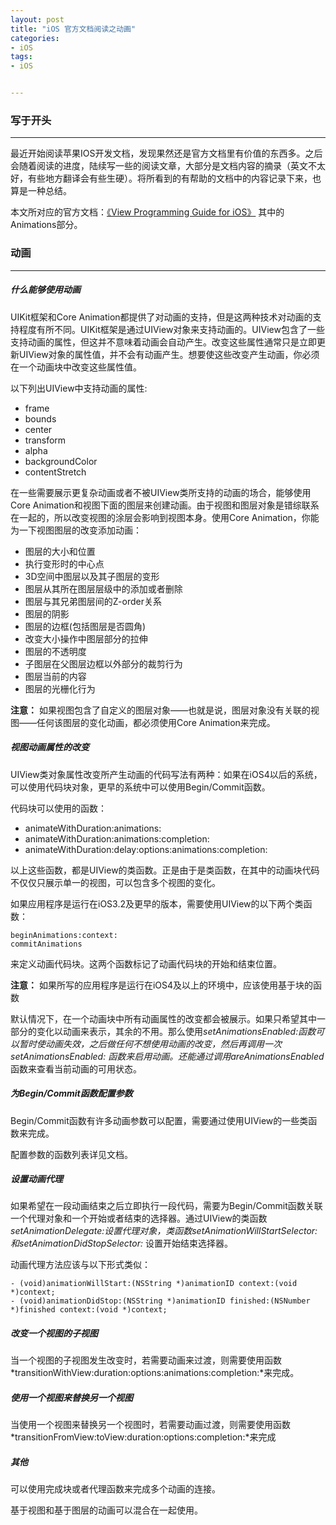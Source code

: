 ```yaml
---
layout: post
title: "iOS 官方文档阅读之动画"
categories:
- iOS
tags:
- iOS


---
```


### 写于开头
----
最近开始阅读苹果IOS开发文档，发现果然还是官方文档里有价值的东西多。之后会随着阅读的进度，陆续写一些的阅读文章，大部分是文档内容的摘录（英文不太好，有些地方翻译会有些生硬）。将所看到的有帮助的文档中的内容记录下来，也算是一种总结。

本文所对应的官方文档：[《View Programming Guide for iOS》](http://developer.apple.com/library/ios/#documentation/windowsviews/conceptual/viewpg_iphoneos/Introduction/Introduction.html#//apple_ref/doc/uid/TP40009503-CH1-SW2)
其中的Animations部分。

### 动画
----

##### 什么能够使用动画

UIKit框架和Core Animation都提供了对动画的支持，但是这两种技术对动画的支持程度有所不同。UIKit框架是通过UIView对象来支持动画的。UIView包含了一些支持动画的属性，但这并不意味着动画会自动产生。改变这些属性通常只是立即更新UIView对象的属性值，并不会有动画产生。想要使这些改变产生动画，你必须在一个动画块中改变这些属性值。

以下列出UIView中支持动画的属性:

-	frame
-	bounds
-	center
-	transform
-	alpha
-	backgroundColor
-	contentStretch

在一些需要展示更复杂动画或者不被UIView类所支持的动画的场合，能够使用Core Animation和视图下面的图层来创建动画。由于视图和图层对象是错综联系在一起的，所以改变视图的涂层会影响到视图本身。使用Core Animation，你能为一下视图图层的改变添加动画：

-	图层的大小和位置
-	执行变形时的中心点
-	3D空间中图层以及其子图层的变形
-	图层从其所在图层层级中的添加或者删除
-	图层与其兄弟图层间的Z-order关系
-	图层的阴影
-	图层的边框(包括图层是否圆角)
-	改变大小操作中图层部分的拉伸
-	图层的不透明度
-	子图层在父图层边框以外部分的裁剪行为
-	图层当前的内容
-	图层的光栅化行为

**注意：** 如果视图包含了自定义的图层对象——也就是说，图层对象没有关联的视图——任何该图层的变化动画，都必须使用Core Animation来完成。

##### 视图动画属性的改变

UIView类对象属性改变所产生动画的代码写法有两种：如果在iOS4以后的系统，可以使用代码块对象，更早的系统中可以使用Begin/Commit函数。

代码块可以使用的函数：

-	animateWithDuration:animations:
-	animateWithDuration:animations:completion:
-	animateWithDuration:delay:options:animations:completion:

以上这些函数，都是UIView的类函数。正是由于是类函数，在其中的动画块代码不仅仅只展示单一的视图，可以包含多个视图的变化。

如果应用程序是运行在iOS3.2及更早的版本，需要使用UIView的以下两个类函数：

	beginAnimations:context:
	commitAnimations

来定义动画代码块。这两个函数标记了动画代码块的开始和结束位置。

**注意：** 如果所写的应用程序是运行在iOS4及以上的环境中，应该使用基于块的函数

默认情况下，在一个动画块中所有动画属性的改变都会被展示。如果只希望其中一部分的变化以动画来表示，其余的不用。那么使用*setAnimationsEnabled:*函数可以暂时使动画失效，之后做任何不想使用动画的改变，然后再调用一次*setAnimationsEnabled: *函数来启用动画。还能通过调用*areAnimationsEnabled* 函数来查看当前动画的可用状态。

##### 为Begin/Commit函数配置参数

Begin/Commit函数有许多动画参数可以配置，需要通过使用UIView的一些类函数来完成。

配置参数的函数列表详见文档。


##### 设置动画代理

如果希望在一段动画结束之后立即执行一段代码，需要为Begin/Commit函数关联一个代理对象和一个开始或者结束的选择器。通过UIView的类函数*setAnimationDelegate:*设置代理对象，类函数*setAnimationWillStartSelector:*和*setAnimationDidStopSelector:* 设置开始结束选择器。

动画代理方法应该与以下形式类似：

	- (void)animationWillStart:(NSString *)animationID context:(void *)context;
	- (void)animationDidStop:(NSString *)animationID finished:(NSNumber *)finished context:(void *)context;

##### 改变一个视图的子视图

当一个视图的子视图发生改变时，若需要动画来过渡，则需要使用函数*transitionWithView:duration:options:animations:completion:*来完成。

##### 使用一个视图来替换另一个视图

当使用一个视图来替换另一个视图时，若需要动画过渡，则需要使用函数*transitionFromView:toView:duration:options:completion:*来完成

##### 其他

可以使用完成块或者代理函数来完成多个动画的连接。

基于视图和基于图层的动画可以混合在一起使用。
